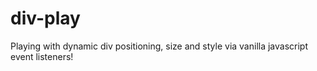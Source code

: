 # div-play
Playing with dynamic div positioning, size and style via vanilla javascript event listeners! 
